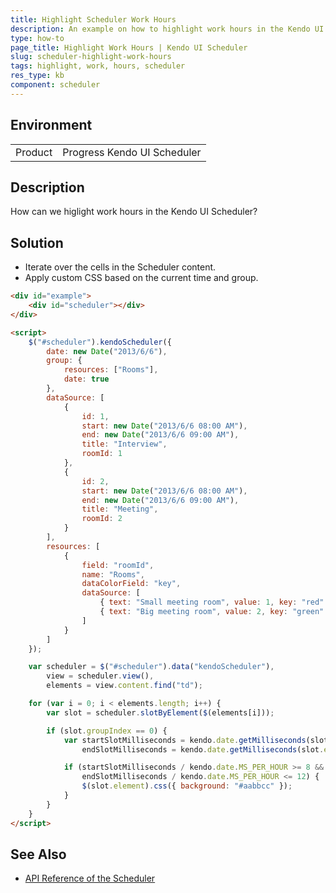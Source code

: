 ```yaml
---
title: Highlight Scheduler Work Hours
description: An example on how to highlight work hours in the Kendo UI Scheduler.
type: how-to
page_title: Highlight Work Hours | Kendo UI Scheduler
slug: scheduler-highlight-work-hours
tags: highlight, work, hours, scheduler
res_type: kb
component: scheduler
---
```


## Environment
<table>
 <tr>
  <td>Product</td>
  <td>Progress Kendo UI Scheduler</td>
 </tr>
</table>


## Description

How can we higlight work hours in the Kendo UI Scheduler?

## Solution

* Iterate over the cells in the Scheduler content.
* Apply custom CSS based on the current time and group.

```html
<div id="example">
    <div id="scheduler"></div>
</div>

<script>
    $("#scheduler").kendoScheduler({
        date: new Date("2013/6/6"),
        group: {
            resources: ["Rooms"],
            date: true
        },
        dataSource: [
            {
                id: 1,
                start: new Date("2013/6/6 08:00 AM"),
                end: new Date("2013/6/6 09:00 AM"),
                title: "Interview",
                roomId: 1
            },
            {
                id: 2,
                start: new Date("2013/6/6 08:00 AM"),
                end: new Date("2013/6/6 09:00 AM"),
                title: "Meeting",
                roomId: 2
            }
        ],
        resources: [
            {
                field: "roomId",
                name: "Rooms",
                dataColorField: "key",
                dataSource: [
                    { text: "Small meeting room", value: 1, key: "red" },
                    { text: "Big meeting room", value: 2, key: "green" }
                ]
            }
        ]
    });

    var scheduler = $("#scheduler").data("kendoScheduler"),
        view = scheduler.view(),
        elements = view.content.find("td");

    for (var i = 0; i < elements.length; i++) {
        var slot = scheduler.slotByElement($(elements[i]));

        if (slot.groupIndex == 0) {
            var startSlotMilliseconds = kendo.date.getMilliseconds(slot.startDate),
                endSlotMilliseconds = kendo.date.getMilliseconds(slot.endDate);

            if (startSlotMilliseconds / kendo.date.MS_PER_HOUR >= 8 &&
                endSlotMilliseconds / kendo.date.MS_PER_HOUR <= 12) {
                $(slot.element).css({ background: "#aabbcc" });
            }
        }
    }
</script>
```

## See Also

* [API Reference of the Scheduler](http://docs.telerik.com/kendo-ui/api/javascript/ui/scheduler)